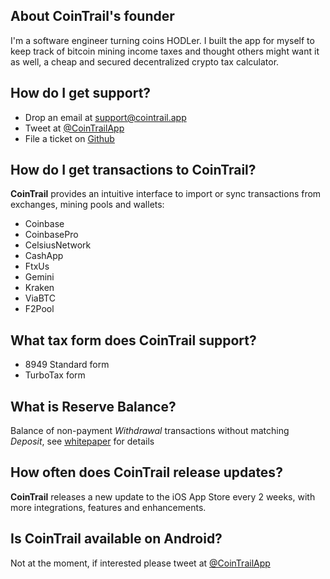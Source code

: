 ## About CoinTrail's founder

I'm a software engineer turning coins HODLer. I built the app for myself to keep track of bitcoin mining income taxes and thought others might want it as well, a cheap and secured decentralized crypto tax calculator.

## How do I get support?

- Drop an email at [support@cointrail.app](mailto:support@cointrail.app)
- Tweet at [@CoinTrailApp](http://twitter.com/CoinTrailApp)
- File a ticket on [Github](https://github.com/CoinTrailApp/TaxCalculator)

## How do I get transactions to CoinTrail?

**CoinTrail** provides an intuitive interface to import or sync transactions from exchanges, mining pools and wallets:

- Coinbase
- CoinbasePro
- CelsiusNetwork
- CashApp
- FtxUs
- Gemini
- Kraken
- ViaBTC
- F2Pool

## What tax form does CoinTrail support?

- 8949 Standard form
- TurboTax form

## What is Reserve Balance?

Balance of non-payment *Withdrawal* transactions without matching *Deposit*, see [whitepaper](/whitepaper.html) for details

## How often does CoinTrail release updates?

**CoinTrail** releases a new update to the iOS App Store every 2 weeks, with more integrations, features and enhancements.

## Is CoinTrail available on Android?

Not at the moment, if interested please tweet at [@CoinTrailApp](http://twitter.com/CoinTrailApp)
